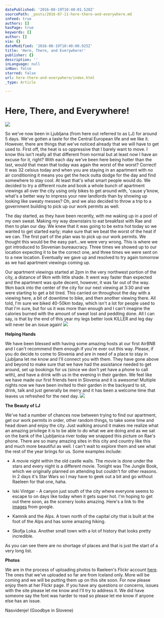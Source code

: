 ```yaml
---
datePublished: '2016-08-19T10:40:01.528Z'
sourcePath: _posts/2016-07-11-here-there-and-everywhere.md
inFeed: true
authors: []
hasPage: true
keywords: []
author: []
via: {}
dateModified: '2016-08-19T10:40:00.925Z'
title: 'Here, There, and Everywhere!'
publisher: {}
description: ''
inLanguage: null
inNav: false
starred: false
url: here-there-and-everywhere/index.html
_type: Article

---
```

# **Here, There, and Everywhere!**
![](https://imgflo.herokuapp.com/graph/vahj1ThiexotieMo/1130e9958051ae605c56f95a56ab0448/croprotate.jpg?cropheight=3457&cropwidth=5184&degrees=0&input=https%3A%2F%2Fthe-grid-user-content.s3-us-west-2.amazonaws.com%2Fe6f41011-b03d-46e0-a739-44d64d79c19d.jpg&x=0&y=0)

So we've now been in Ljubljana (from here out referred to as LJ) for around 5 days. We've gotten a taste for the Central European life and we like it. However, there are things that we've noticed already that we will have to get used to. First off, the heat is so oppressive that I barely want to move. I know this isn't really all that different from normal but at least now I have an excuse for it, right? With each day we've been here being hotter than the last, would that mean that today was again the worst of the worst? Correct! It was 32 celsius today and when you are staying in an apartment with no air conditioning it means you get the heck outta dodge for the day and find somewhere to stay cool. At least that's what smart people would do. We decided to try a different route and book a whole bunch of apartment viewings all over the city using only bikes to get around with, 'cause y'know, what's a better way to impress your new landlords than by showing up looking like sweaty messes? Oh, and we also decided to throw a trip to a government building to pick up our work permits as well.

The day started, as they have been recently, with me waking up in a pool of my own sweat. Making my way downstairs to eat breakfast with Rae and then to plan our day. We knew that it was going to be extra hot today so we wanted to get started early; make sure that we beat the worst of the heat if we can. The first part of the plan was to pick up our work permits. We thought this would be the easy part...we were very wrong. This is where we got introduced to Slovenian bureaucracy. Three times we showed up to our location expecting it to be the correct one, and three times we were sent on to a new location. Eventually we gave up and resolved to try again tomorrow as we had apartment viewings coming up.

Our apartment viewings started at 2pm in the very northwest portion of the city, a distance of 9km with little shade. It went way faster than expected and the apartment was quite decent, however, it was far out of the way. 9km back into the center of the city for our next viewing at 3:30 and we were starting to get a bit tired. This carried on throughout the day with a viewing here, a bit of downtime to bike, and then another viewing there. All told, I'm sure we biked 40-50km today, which isn't a lot for people used to that I'm sure, but for us it was more than enough and I can't imagine the calories burned with the amount of sweat lost and peddling done. All I can say, is that by the end of this year my legs better look KILLER and leg day will never be an issue again!
![](https://the-grid-user-content.s3-us-west-2.amazonaws.com/c57e26c5-8fa8-454a-ae62-6d93e6bfc105.jpg)

**Helping Hands**

We have been blessed with having some amazing hosts at our first AirBNB and I can't recommend them enough if you're ever out this way. Please, if you do decide to come to Slovenia and are in need of a place to stay in Ljubljana let me know and I'll connect you with them. They have gone above and beyond to make sure that we have had the assistance needed to get around, set up bookings for us (since we don't yet have a phone to call with), and have a drink with us in the evening in their garden. We feel like we have made our first friends here in Slovenia and it is awesome! Multiple nights now we have been invited to their garden in the backyard to sit, drink, talk and just generally be merry and it has been a welcome time that leaves us refreshed for the next day.
![](https://the-grid-user-content.s3-us-west-2.amazonaws.com/1a9c8c2c-a6c4-42ee-b067-2ddc8e384254.jpg)

**The Beauty of LJ**

We've had a number of chances now between trying to find our apartment, get our work permits in order, other random things, to take some time and head down and enjoy the city. Just walking around it makes me realize what an amazing privilege it is to be able to do what we are doing and as we sat on the bank of the Ljubljanica river today we snapped this picture on Rae's phone. There are so many amazing sites in this city and country like this and much more beautiful as well. I can't wait to explore them and see what the rest of the year brings for us. Some examples include:

- A movie night within the old castle walls. The movie is done under the stars and every night is a different movie. Tonight was The Jungle Book, which we originally planned on attending but couldn't for other reasons. In 2 days it's Star Wars so I may have to geek out a bit and go without Raeleen for that one, haha.

- Iski Vintgar - A canyon just south of the city where everyone seems to escape to on days like today when it gets super hot. I'm hoping to get out there soon, as the scenery looks amazing. Here's a link to the [images][0] from google.

- Kamnik and the Alps. A town north of the capital city that is built at the foot of the Alps and has some amazing hiking.

- Skofja Loka. Another small town with a lot of history that looks pretty incredible.

As you can see there are no shortage of places and that is just the start of a very long list.

**Photos**

We are in the process of uploading photos to Raeleen's Flickr account [here][1]. The ones that we've uploaded so far are from Iceland only. More will be coming and we will be putting them up on this site soon. For now please enjoy them at her Flickr page. If you have any questions or concerns, issues with the site please let me know and I'll try to address it. We did have someone say the font was harder to read so please let me know if anyone else has an issue.

Nasvidenje! (Goodbye in Slovene)

[0]: https://www.google.si/search?q=ista+vintgar&rlz=1C1CHBF_enCA696CA696&source=lnms&tbm=isch&sa=X&ved=0ahUKEwi8tZPQu-zNAhVLwBQKHWz0DJ8Q_AUICCgB&biw=1536&bih=719#tbm=isch&q=iski+vintgar
[1]: https://www.flickr.com/photos/rae-j09/